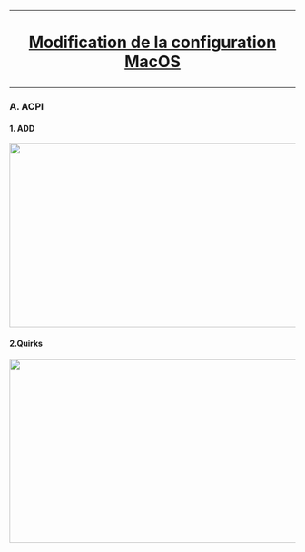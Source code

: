 --------------------------------------------------------------------------------------------------------------------------------------------------------------------------------
# <p align='center'> [Modification de la configuration MacOS](https://dortania.github.io/OpenCore-Install-Guide/AMD/zen.html#starting-point) </p>

--------------------------------------------------------------------------------------------------------------------------------------------------------------------------------

### A. ACPI
#### 1. ADD
<p align='center'> <img width="855" height="324" src=https://github.com/user-attachments/assets/a370413f-cb33-4d4b-894e-43f5527eb11a /> </p>

#### 2.Quirks
<p align='center'> <img width="855" height="324" src=https://github.com/user-attachments/assets/4ca52423-7432-478b-84cd-0398e7277a2d /> </p>


